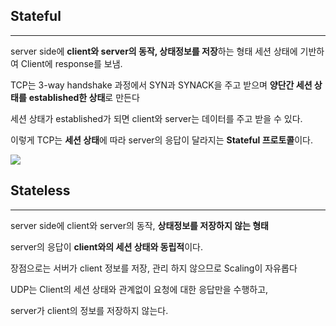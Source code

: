 ## Stateful

---

server side에 **client와 server의 동작, 상태정보를 저장**하는 형태
세션 상태에 기반하여 Client에 response를 보냄.

TCP는 3-way handshake 과정에서 SYN과 SYNACK을 주고 받으며 **양단간 세션 상태를**
**established한 상태**로 만든다

세션 상태가 established가 되면 client와 server는 데이터를 주고 받을 수 있다.

이렇게 TCP는 **세션 상태**에 따라 server의 응답이 달라지는 **Stateful 프로토콜**이다.

![](https://velog.velcdn.com/images/kimnow/post/2be638e0-5588-48fa-a42f-039ffefd69a9/image.png)

## Stateless

---

server side에 client와 server의 동작, **상태정보를 저장하지 않는 형태**

server의 응답이 **client와의 세션 상태와 동립적**이다.

장점으로는 서버가 client 정보를 저장, 관리 하지 않으므로 Scaling이 자유롭다

UDP는 Client의 세션 상태와 관계없이 요청에 대한 응답만을 수행하고,

server가 client의 정보를 저장하지 않는다.

